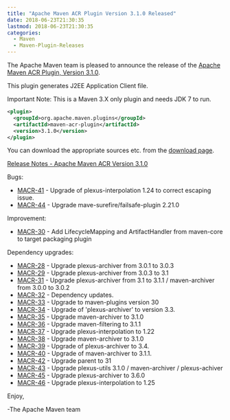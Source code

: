 ```yaml
---
title: "Apache Maven ACR Plugin Version 3.1.0 Released"
date: 2018-06-23T21:30:35
lastmod: 2018-06-23T21:30:35
categories:
  - Maven
  - Maven-Plugin-Releases
---
```

The Apache Maven team is pleased to announce the release of the 
[Apache Maven ACR Plugin, Version 3.1.0](https://maven.apache.org/plugins/maven-acr-plugin).

This plugin generates J2EE Application Client file.

Important Note: This is a Maven 3.X only plugin and needs JDK 7 to run.

```xml
<plugin>
  <groupId>org.apache.maven.plugins</groupId>
  <artifactId>maven-acr-plugin</artifactId>
  <version>3.1.0</version>
</plugin>
```

You can download the appropriate sources etc. from the [download page](https://maven.apache.org/plugins/maven-acr-plugin/download.cgi).

<!-- more -->

[Release Notes - Apache Maven ACR Version 3.1.0](https://issues.apache.org/jira/secure/ReleaseNote.jspa?projectId=12317020&version=12334755)

 
Bugs:

 * [MACR-41](https://issues.apache.org/jira/browse/MACR-41) - Upgrade of plexus-interpolation 1.24 to correct escaping issue.
 * [MACR-44](https://issues.apache.org/jira/browse/MACR-44) - Upgrade mave-surefire/failsafe-plugin 2.21.0

Improvement:

 * [MACR-30](https://issues.apache.org/jira/browse/MACR-30) - Add LifecycleMapping and ArtifactHandler from maven-core to target packaging plugin

Dependency upgrades:

 * [MACR-28](https://issues.apache.org/jira/browse/MACR-28) - Upgrade plexus-archiver from 3.0.1 to 3.0.3
 * [MACR-29](https://issues.apache.org/jira/browse/MACR-29) - Upgrade plexus-archiver from 3.0.3 to 3.1
 * [MACR-31](https://issues.apache.org/jira/browse/MACR-31) - Upgrade plexus-archiver from 3.1 to 3.1.1 / maven-archiver from 3.0.0 to 3.0.2
 * [MACR-32](https://issues.apache.org/jira/browse/MACR-32) - Dependency updates.
 * [MACR-33](https://issues.apache.org/jira/browse/MACR-33) - Upgrade to maven-plugins version 30
 * [MACR-34](https://issues.apache.org/jira/browse/MACR-34) - Upgrade of 'plexus-archiver' to version 3.3.
 * [MACR-35](https://issues.apache.org/jira/browse/MACR-35) - Upgrade maven-archiver to 3.1.0
 * [MACR-36](https://issues.apache.org/jira/browse/MACR-36) - Upgrade maven-filtering to 3.1.1
 * [MACR-37](https://issues.apache.org/jira/browse/MACR-37) - Upgrade plexus-interpolation to 1.22
 * [MACR-38](https://issues.apache.org/jira/browse/MACR-38) - Upgrade maven-archiver to 3.1.0
 * [MACR-39](https://issues.apache.org/jira/browse/MACR-39) - Upgrade of plexus-archiver to 3.4.
 * [MACR-40](https://issues.apache.org/jira/browse/MACR-40) - Upgrade of maven-archiver to 3.1.1.
 * [MACR-42](https://issues.apache.org/jira/browse/MACR-42) - Upgrade parent to 31
 * [MACR-43](https://issues.apache.org/jira/browse/MACR-43) - Upgrade plexus-utils 3.1.0 / maven-archiver / plexus-achiver
 * [MACR-45](https://issues.apache.org/jira/browse/MACR-45) - Upgrade plexus-archiver to 3.6.0
 * [MACR-46](https://issues.apache.org/jira/browse/MACR-46) - Upgrade plexus-interpolation to 1.25

Enjoy,

-The Apache Maven team
